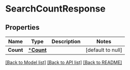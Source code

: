 # SearchCountResponse

## Properties
Name | Type | Description | Notes
------------ | ------------- | ------------- | -------------
**Count** | [***Count**](Count.md) |  | [default to null]

[[Back to Model list]](../README.md#documentation-for-models) [[Back to API list]](../README.md#documentation-for-api-endpoints) [[Back to README]](../README.md)

